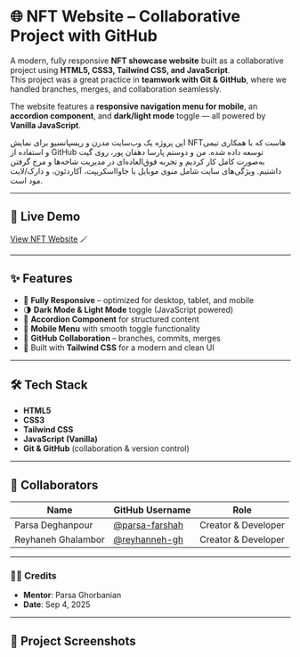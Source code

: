 # 🌐 NFT Website – Collaborative Project with GitHub

A modern, fully responsive **NFT showcase website** built as a collaborative project using **HTML5, CSS3, Tailwind CSS, and JavaScript**.  
This project was a great practice in **teamwork with Git & GitHub**, where we handled branches, merges, and collaboration seamlessly.

The website features a **responsive navigation menu for mobile**, an **accordion component**, and **dark/light mode** toggle — all powered by **Vanilla JavaScript**.

این پروژه یک وب‌سایت مدرن و ریسپانسیو برای نمایش NFTهاست که با همکاری تیمی و استفاده از GitHub توسعه داده شده. من و دوستم پارسا دهقان پور، روی گیت به‌صورت کامل کار کردیم و تجربه فوق‌العاده‌ای در مدیریت شاخه‌ها و مرج گرفتن داشتیم. ویژگی‌های سایت شامل منوی موبایل با جاوااسکریپت، آکاردئون، و دارک/لایت مود است.

---

## 🔗 Live Demo

[View NFT Website](https://parsa-farshah.github.io/TeamProject4/) 🪄

---

## ✨ Features

- 📱 **Fully Responsive** – optimized for desktop, tablet, and mobile
- 🌗 **Dark Mode & Light Mode** toggle (JavaScript powered)
- 📂 **Accordion Component** for structured content
- 📑 **Mobile Menu** with smooth toggle functionality
- 🤝 **GitHub Collaboration** – branches, commits, merges
- 🎨 Built with **Tailwind CSS** for a modern and clean UI

---

## 🛠️ Tech Stack

- **HTML5**
- **CSS3**
- **Tailwind CSS**
- **JavaScript (Vanilla)**
- **Git & GitHub** (collaboration & version control)

---

## 👥 Collaborators

| Name               | GitHub Username                                    | Role                |
| ------------------ | -------------------------------------------------- | ------------------- |
| Parsa Deghanpour   | [@parsa-farshah](https://github.com/parsa-farshah) | Creator & Developer |
| Reyhaneh Ghalambor | [@reyhanneh-gh](https://github.com/reyhanneh-gh)   | Creator & Developer |

---

### 🧑‍🎨 Credits

- **Mentor**: Parsa Ghorbanian
- **Date**: Sep 4, 2025  

---

## 📸 Project Screenshots

